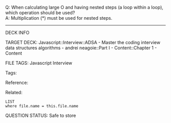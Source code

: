 Q: When calculating large O and having nested steps (a loop within a loop), which operation should be used?  
A: Multiplication (\*) must be used for nested steps.
<!--ID: 1690376047734-->

---

DECK INFO

TARGET DECK: Javascript::Interview::ADSA - Master the coding interview data structures algorithms - andrei neagoie::Part I - Content::Chapter 1 - Content

FILE TAGS: Javascript Interview

Tags:

Reference:

Related:

```dataview
LIST
where file.name = this.file.name
```

QUESTION STATUS: Safe to store